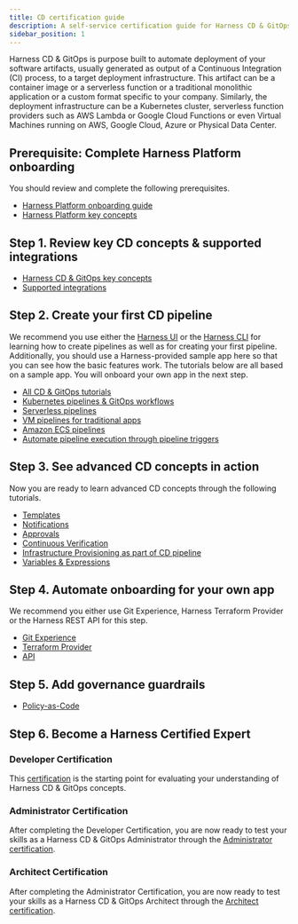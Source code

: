 ```yaml
---
title: CD certification guide
description: A self-service certification guide for Harness CD & GitOps
sidebar_position: 1
---
```


Harness CD & GitOps is purpose built to automate deployment of your software artifacts, usually generated as output of a Continuous Integration (CI) process, to a target deployment infrastructure. This artifact can be a container image or a serverless function or  a traditional monolithic application or a custom format specific to your company. Similarly, the deployment infrastructure can be a Kubernetes cluster, serverless function providers such as AWS Lambda or Google Cloud Functions or even Virtual Machines running on AWS, Google Cloud, Azure or Physical Data Center. 

## Prerequisite: Complete Harness Platform onboarding

You should review and complete the following prerequisites.

- [Harness Platform onboarding guide](/docs/platform/get-started/onboarding-guide)
- [Harness Platform key concepts](/docs/platform/get-started/key-concepts)

## Step 1. Review key CD concepts & supported integrations

- [Harness CD & GitOps key concepts](/docs/continuous-delivery/get-started/key-concepts)
- [Supported integrations](/docs/continuous-delivery/cd-integrations)

## Step 2. Create your first CD pipeline 
We recommend you use either the [Harness UI](/docs/get-started/harness-ui-overview) or the [Harness CLI](/docs/category/cli) for learning how to create pipelines as well as for creating your first pipeline. Additionally, you should use a Harness-provided sample app here so that you can see how the basic features work. The tutorials below are all based on a sample app. You will onboard your own app in the next step.

- [All CD & GitOps tutorials](/tutorials/cd-pipelines)
- [Kubernetes pipelines & GitOps workflows](/tutorials/cd-pipelines/kubernetes/)
- [Serverless pipelines](/tutorials/cd-pipelines/serverless/)
- [VM pipelines for traditional apps](/tutorials/cd-pipelines/vm/)
- [Amazon ECS pipelines](/tutorials/cd-pipelines/amazon-ecs)
- [Automate pipeline execution through pipeline triggers](/tutorials/cd-pipelines/trigger)

## Step 3. See advanced CD concepts in action
Now you are ready to learn advanced CD concepts through the following tutorials.

- [Templates](/tutorials/cd-pipelines/templates)
- [Notifications](/tutorials/cd-pipelines/notifications)
- [Approvals](/tutorials/cd-pipelines/approvals)
- [Continuous Verification](/tutorials/cd-pipelines/continuous-verification/)
- [Infrastructure Provisioning as part of CD pipeline](/tutorials/cd-pipelines/infra-provisioning/)
- [Variables & Expressions](/docs/platform/Variables-and-Expressions/harness-variables)

## Step 4. Automate onboarding for your own app 
We recommend you either use Git Experience, Harness Terraform Provider or the Harness REST API for this step.

- [Git Experience](/docs/platform/Git-Experience/git-experience-overview)
- [Terraform Provider](/docs/platform/automation/terraform/harness-terraform-provider-overview)
- [API](/docs/platform/automation/api/api-quickstart)

## Step 5. Add governance guardrails 

- [Policy-as-Code](/docs/platform/governance/policy-as-code/harness-governance-overview)

## Step 6. Become a Harness Certified Expert

### Developer Certification
This [certification](/certifications/continuous-delivery?lvl=developer) is the starting point for evaluating your understanding of Harness CD & GitOps concepts. 

### Administrator Certification
After completing the Developer Certification, you are now ready to test your skills as a Harness CD & GitOps Administrator through the [Administrator certification](/certifications/continuous-delivery?lvl=administrator).

### Architect Certification
After completing the Administrator Certification, you are now ready to test your skills as a Harness CD & GitOps Architect through the [Architect certification](/certifications/continuous-delivery?lvl=architect).
